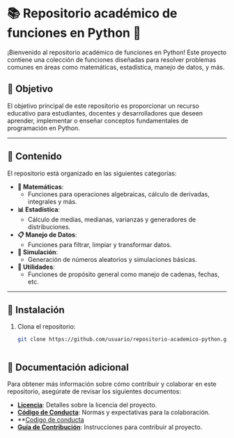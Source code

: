 # 📚 Repositorio académico de funciones en Python 🐍

¡Bienvenido al repositorio académico de funciones en Python! Este proyecto contiene una colección de funciones diseñadas para resolver problemas comunes en áreas como matemáticas, estadística, manejo de datos, y más. 

## 🚀 Objetivo

El objetivo principal de este repositorio es proporcionar un recurso educativo para estudiantes, docentes y desarrolladores que deseen aprender, implementar o enseñar conceptos fundamentales de programación en Python.

---

## 📂 Contenido

El repositorio está organizado en las siguientes categorías:

- **🧮 Matemáticas**: 
  - Funciones para operaciones algebraicas, cálculo de derivadas, integrales y más.
- **📊 Estadística**:
  - Cálculo de medias, medianas, varianzas y generadores de distribuciones.
- **📋 Manejo de Datos**:
  - Funciones para filtrar, limpiar y transformar datos.
- **🎲 Simulación**:
  - Generación de números aleatorios y simulaciones básicas.
- **🔧 Utilidades**:
  - Funciones de propósito general como manejo de cadenas, fechas, etc.

---

## 📖 Instalación

1. Clona el repositorio:
   ```bash
   git clone https://github.com/usuario/repositorio-academico-python.git



## 📄 Documentación adicional

Para obtener más información sobre cómo contribuir y colaborar en este repositorio, asegúrate de revisar los siguientes documentos:

- **[Licencia](LICENSE)**: Detalles sobre la licencia del proyecto.
- **[Código de Conducta](CODE_OF_CONDUCT.md)**: Normas y expectativas para la colaboración.
- **[Codigo de conducta](https://github.com/leonsj12/funciones_python/blob/main/Codigo%20de%20conducta.md)
- **[Guía de Contribución](CONTRIBUTING.md)**: Instrucciones para contribuir al proyecto.


